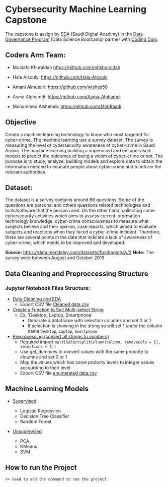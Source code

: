 # Cybersecurity Machine Learning Capstone

The capstone is assign by [SDA](https://sda.edu.sa) (Saudi Digital Acadimy) in the [Data Governance Program](https://github.com/mhkhoraidah/SDA-Python-Dash-Project/files/7786003/Data.Governance.Program.Calendar.pdf) (Data Science Bootcamp) partner with [Coding Dojo](https://www.codingdojo.com).

## Coders Arm Team:
- Mustafa Khoraidah
  https://github.com/mhkhoraidah
  
- Hala Alsouly: 
  https://github.com/Hala-Alsouly
  
- Amani Almutairi:
  https://github.com/wishes50
  
- Asma Alghamdi:
  https://github.com/Asma-Alghamdi
  
- Mohammed Alshehab:
  https://github.com/MohRaadi

## Objective

Create a machine learning technology to know who most targeted for cyber-crime. The machine learning use a survey dataset. The survey is measuring the level of cybersecurity awareness of cyber-crime in Saudi Arabia. The machine learning building a supervised and unsupervised models to predict the outcomes of being a victim of cyber-crime or not. The purpose is to study, analyze, building models and explore data to obtain the information needed to educate people about cyber-crime and to inform the relevant authorities.


## Dataset: 

The dataset is a survey contains around 66 questions. Some of the questions are personal and others questions related technologies and tools/software that the person used. On the other hand, collecting some cybersecurity activities which aims to assess current information technology knowledge, cyber-crime consciousness to measure what subjects believe and their opinion, case reports, which aimed to evaluate subjects and reactions when they faced a cyber-crime incident. Therefore, there are several points in the data that indicate a lack of awareness of cyber-crime, which needs to be improved and developed.

**Source:** https://data.mendeley.com/datasets/fbs9mgmh4y/3
**Note:** The survey were between August and October 2019


## Data Cleaning and Preproccessing Structure

### Jupyter Notebook Files Structure:
 - [Data Cleaning and EDA](https://github.com/mhkhoraidah/SDA-Capstone/blob/master/Data%20cleaning%20and%20EDA.ipynb)
   - Export CSV file [Cleaned data.csv](https://github.com/mhkhoraidah/SDA-Capstone/blob/master/Cleaned%20data.csv)
 - [Create a Function to Spit Multi-select String](https://github.com/mhkhoraidah/SDA-Capstone/blob/master/spit%20multi-select%20function.ipynb)
   - Ex. 'Desktop, Laptop, Smartphone' 
     - Genarate a dataframe with selection columns and set 0 or 1
     - If selection is showing in the string so will set 1 under the column name `Desktop`, `Laptop`, `Smartphone`
 - [Preprocessing (convert all strings to numbers)](https://github.com/mhkhoraidah/SDA-Capstone/blob/master/Preprocessing%20(convert%20to%20numbers).ipynb)
   - Required import `multiSelectSplitColumn(column, removeCols = [], selections = [])`
   - Use get_dummies to convert values with the same proiority to cloumns and set 0 or 1
   - Map the values which has some proiority levels to integer values accourding to their level
   - Export CSV file [enumerated data.csv](https://github.com/mhkhoraidah/SDA-Capstone/blob/master/enumerated%20dataset.csv)


## Machine Learning Models

  - [Supervised](https://github.com/mhkhoraidah/SDA-Capstone/blob/master/Supervised%20ML.ipynb)
    - Logistic Regression
    - Decision Tree Classifier
    - Random Forest
 
  - [Unsupervised](https://github.com/mhkhoraidah/SDA-Capstone/blob/master/Unsupervised%20ML.ipynb)
    - PCA
    - KMeans
    - SVM
  

## How to run the Project
```
>> need to add the command to run the project
```